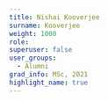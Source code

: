 ```yaml
---
title: Nishai Kooverjee
surname: Kooverjee
weight: 1000
role:
superuser: false
user_groups:
  - Alumni
grad_info: MSc, 2021
highlight_name: true
---
```

